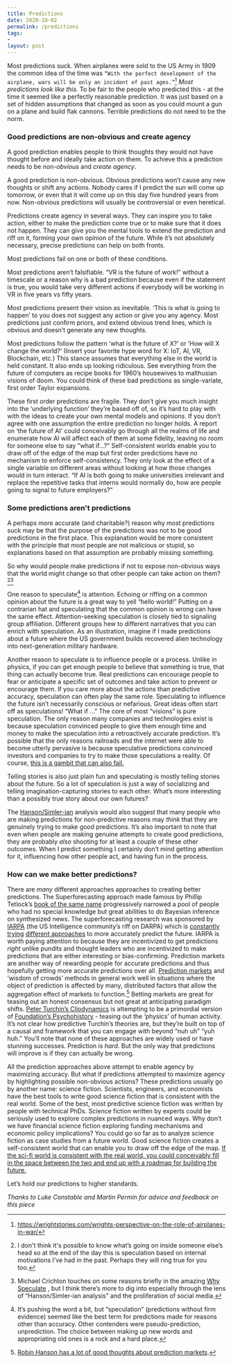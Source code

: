 ```yaml
---
title: Predictions
date: 2020-10-02
permalink: /predictions
tags:
-
layout: post
---
```


Most predictions suck. When airplanes were sold to the US Army in 1909 the common idea of the time was `“With the perfect development of the airplane, wars will be only an incident of past ages.”`[^1] *Most predictions look like this.* To be fair to the people who predicted this - at the time it seemed like a perfectly reasonable prediction. It was just based on a set of hidden assumptions that changed as soon as you could mount a gun on a plane and build flak cannons. Terrible predictions do not need to be the norm.

### Good predictions are non-obvious and create agency

A good prediction enables people to think thoughts they would not have thought before and ideally take action on them. To achieve this a prediction needs to be *non-obvious* and *create agency*.

A good prediction is non-obvious. Obvious predictions won’t cause any new thoughts or shift any actions. Nobody cares if I predict the sun will come up tomorrow, or even that it will come up on this day five hundred years from now. Non-obvious predictions will usually be controversial or even heretical.

Predictions create agency in several ways. They can inspire you to take action, either to make the prediction come true or to make sure that it does not happen. They can give you the mental tools to extend the prediction and riff on it, forming your own opinion of the future. While it’s not absolutely necessary, precise predictions can help on both fronts.  

Most predictions fail on one or both of these conditions.

Most predictions aren’t falsifiable. “VR is the future of work!” without a timescale or a reason why is a bad prediction because even if the statement is true, you would take very different actions if everybody will be working in VR in five years vs fifty years.

Most predictions present their vision as inevitable.  ‘This is what is going to happen’ to you does not suggest any action or give you any agency. Most predictions just confirm priors, and extend obvious trend lines, which is obvious and doesn’t generate any new thoughts.

Most predictions follow the pattern ‘what is the future of X?’ or ‘How will X change the world?’ (Insert your favorite hype word for X: IoT, AI, VR, Blockchain, etc.)  This stance assumes that everything else in the world is held constant. It also ends up looking ridiculous. See everything from the future of computers as recipe books for 1960’s housewives to malthusian visions of doom. You could think of these bad predictions as single-variate, first order Taylor expansions.

These first order predictions are fragile. They don’t give you much insight into the ‘underlying function’ they’re based off of, so it’s hard to play with with the ideas to create your own mental models and opinions. If you don’t agree with one assumption the entire prediction no longer holds.  A report on ‘the future of AI’ could conceivably go through all the realms of life and enumerate how AI will affect each of them at some fidelity, leaving no room for someone else to say “what if…?”  Self-consistent worlds enable you to draw off of the edge of the map but first order predictions have no mechanism to enforce self-consistency. They only look at the effect of a single variable on different areas without looking at how those changes would in turn interact.  “If AI is both going to make universities irrelevant and replace the repetitive tasks that interns would normally do, how are people going to signal to future employers?”

### Some predictions aren't predictions

A perhaps more accurate (and charitable?) reason why most predictions suck may be that the purpose of the predictions was not to be good predictions in the first place. This explanation would be more consistent with the principle that most people are not malicious or stupid, so explanations based on that assumption are probably missing something.  

So why would people make predictions if not to expose non-obvious ways that the world might change so that other people can take action on them? [^2][^3]

One reason to speculate[^4] is attention. Echoing or riffing on a common opinion about the future is a great way to yell “hello world!”  Putting on a contrarian hat and speculating that the common opinion is wrong can have the same effect. Attention-seeking speculation is closely tied to signaling group affiliation. Different groups hew to different narratives that you can enrich with speculation. As an illustration, imagine if I made predictions about a future where the US government builds recovered alien technology into next-generation military hardware.  

Another reason to speculate is to influence people or a process. Unlike in physics, if you can get enough people to believe that something is true, that thing can actually become true. Real predictions can encourage people to fear or anticipate a specific set of outcomes and take action to prevent or encourage them. If you care more about the actions than predictive accuracy, speculation can often play the same role. Speculating to influence the future isn’t necessarily conscious or nefarious. Great ideas often start off as speculations! “What if …” The core of most “visions” is pure speculation. The only reason many companies and technologies exist is because speculation convinced people to give them enough time and money to make the speculation into a retroactively accurate prediction. It’s possible that the only reasons railroads and the internet were able to become utterly pervasive is because speculative predictions convinced investors and companies to try to make those speculations a reality.  Of course, [this is a gambit that can also fail.](https://alexdanco.com/2020/09/17/are-founders-allowed-to-lie/)

Telling stories is also just plain fun and speculating is mostly telling stories about the future. So a lot of speculation is just a way of socializing and telling imagination-capturing stories to each other. What’s more interesting than a possibly true story about our own futures?

The [Hanson/Simler-ian](https://www.amazon.com/Elephant-Brain-Hidden-Motives-Everyday/dp/0190495995/) analysis would also suggest that many people who are making predictions for non-predictive reasons may *think* that they are genuinely trying to make good predictions. It’s also important to note that even when people are making genuine attempts to create good predictions, they are probably *also* shooting for at least a couple of these other outcomes. When I predict something I certainly don’t mind getting attention for it, influencing how other people act, and having fun in the process.

### How can we make better predictions?

There are *many* different approaches approaches to creating better predictions. The Superforecasting approach made famous by Phillip Tetlock’s [book of the same name](https://www.amazon.com/Superforecasting-Science-Prediction-Philip-Tetlock/dp/0804136718) progressively narrowed a pool of people who had no special knowledge but great abilities to do Bayesian inference on synthesized news. The superforecasting research was sponsored by [IARPA](https://www.iarpa.gov/) (the US Intelligence community’s riff on DARPA) which is [constantly](https://www.iarpa.gov/index.php/research-programs/fuse) [trying](https://www.iarpa.gov/images/files/programs/forest/03-ForeST.pdf) [different approaches](https://www.iarpa.gov/images/files/programs/focus/FOCUS-Proposers-Day-Overview-Briefing_FINAL.pdf) to more accurately predict the future. IARPA is worth paying attention to because they are incentivized to get predictions *right* unlike pundits and thought leaders who are incentivized to make predictions that are either interesting or bias-confirming.  Prediction markets are another way of rewarding people for accurate predictions and thus hopefully getting more accurate predictions over all. [Prediction markets](https://en.wikipedia.org/wiki/Prediction_market) and ’wisdom of crowds’ methods in general work well in situations where the object of prediction is affected by many, distributed factors that allow the aggregation effect of markets to function.[^5] Betting markets are great for teasing out an honest consensus but not great at anticipating paradigm shifts. [Peter Turchin’s Cliodynamics](http://peterturchin.com/cliodynamics/) is attempting to be a primordial version of [Foundation’s Psychohistory](https://en.wikipedia.org/wiki/Psychohistory_(fictional)) - teasing out the ‘physics’ of human activity.  It’s not clear how predictive Turchin’s theories are, but they’re built on top of a causal and framework that you can engage with beyond “nuh uh” “yuh huh.” You’ll note that none of these approaches are widely used or have stunning successes. Prediction is *hard*. But the only way that predictions will improve is if they can actually be wrong.

All the prediction approaches above attempt to enable agency by maximizing accuracy. But what if predictions attempted to maximize agency by highlighting possible non-obvious actions? These predictions usually go by another name: science fiction.  Scientists, engineers, and economists have the best tools to write good science fiction that is consistent with the real world. Some of the best, most predictive science fiction was written by people with technical PhDs. Science fiction written by experts could be seriously used to explore complex predictions in nuanced ways. Why don’t we have financial science fiction exploring funding mechanisms and economic policy implications?  You could go so far as to analyze science fiction as case studies from a future world. Good science fiction creates a self-consistent world that can enable you to draw off the edge of the map. [If the sci-fi world is consistent with the real world, you could conceivably fill in the space between the two and end up with a roadmap for building the future.](https://benjaminreinhardt.com/science-fictions-untapped-potential)

Let’s hold our predictions to higher standards.

*Thanks to Luke Constable and Martin Permin for advice and feedback on this piece*

[^1]:https://wrightstories.com/wrights-perspective-on-the-role-of-airplanes-in-war/
[^2]:I don't think it's possible to know what’s going on inside someone else’s head so at the end of the day this is speculation based on internal motivations I’ve had in the past. Perhaps they will ring true for you too.
[^3]:Michael Crichton touches on some reasons briefly in the amazing [Why Speculate](https://americandigest.org/long-read-week-speculate-michael-crichton/) , but I think there’s more to dig into especially through the lens of “Hanson/Simler-ian analysis” and the proliferation of social media.
[^4]:It’s pushing the word a bit, but “speculation” (predictions without firm evidence) seemed like the best term for predictions made for reasons other than accuracy. Other contenders were pseudo-prediction, unprediction. The choice between making up new words and appropriating old ones is a rock and a hard place.
[^5]: [Robin Hanson has a lot of good thoughts about prediction markets](https://www.overcomingbias.com/tag/prediction-markets).
